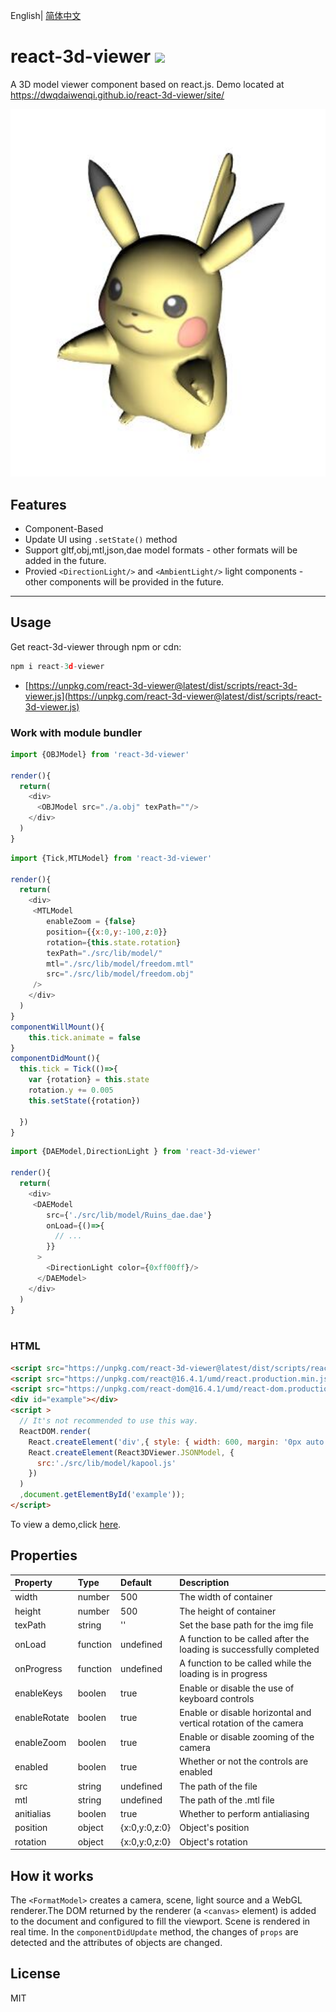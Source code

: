 English| [简体中文](./README.CN.md)
# react-3d-viewer [![](https://img.shields.io/npm/v/react-3d-viewer.svg)](https://www.npmjs.com/package/react-3d-viewer) 
A 3D model viewer component based on react.js. Demo located at https://dwqdaiwenqi.github.io/react-3d-viewer/site/

<img src="./preview2.jpg" style="margin:0 auto; width:699px;">

## Features
* Component-Based
* Update UI using `.setState()` method
* Support gltf,obj,mtl,json,dae model formats - other formats will be added in the future.
* Provied `<DirectionLight/>` and `<AmbientLight/>` light components - other components will be provided in the future.
---
## Usage
Get react-3d-viewer through npm or cdn:
```js
npm i react-3d-viewer
```
* [https://unpkg.com/react-3d-viewer@latest/dist/scripts/react-3d-viewer.js](https://unpkg.com/react-3d-viewer@latest/dist/scripts/react-3d-viewer.js)

### Work with module bundler
```js
import {OBJModel} from 'react-3d-viewer'

render(){
  return(
    <div>
      <OBJModel src="./a.obj" texPath=""/>
    </div>
  )
}
```

```js
import {Tick,MTLModel} from 'react-3d-viewer'

render(){
  return(
    <div>
     <MTLModel 
        enableZoom = {false}
        position={{x:0,y:-100,z:0}}
        rotation={this.state.rotation}
        texPath="./src/lib/model/"
        mtl="./src/lib/model/freedom.mtl"
        src="./src/lib/model/freedom.obj"
     />
    </div>
  )
}
componentWillMount(){
    this.tick.animate = false
}
componentDidMount(){
  this.tick = Tick(()=>{
    var {rotation} = this.state
    rotation.y += 0.005
    this.setState({rotation})

  })
}
```

```js
import {DAEModel,DirectionLight } from 'react-3d-viewer'

render(){
  return(
    <div>
     <DAEModel 
        src={'./src/lib/model/Ruins_dae.dae'}
        onLoad={()=>{
          // ...
        }}
      >
        <DirectionLight color={0xff00ff}/>
      </DAEModel>
    </div>
  )
}
 
```
### HTML
```html
<script src="https://unpkg.com/react-3d-viewer@latest/dist/scripts/react-3d-viewer.js"></script>
<script src="https://unpkg.com/react@16.4.1/umd/react.production.min.js"></script>
<script src="https://unpkg.com/react-dom@16.4.1/umd/react-dom.production.min.js"></script>
<div id="example"></div>
<script >
  // It's not recommended to use this way.
  ReactDOM.render(
    React.createElement('div',{ style: { width: 600, margin: '0px auto' } },
    React.createElement(React3DViewer.JSONModel, {
      src:'./src/lib/model/kapool.js'
    })
  )
  ,document.getElementById('example'));
</script>
```
To view a demo,click [here](https://dwqdaiwenqi.github.io/react-3d-viewer/site/). 

## Properties
Property        |       Type            |       Default         |       Description
:-----------------------|:--------------|:--------------|:--------------------------------
width | number  | 500  | The width of container
height | number  | 500  | The height of container
texPath | string | '' | Set the base path for the img file
onLoad | function | undefined | A function to be called after the loading is successfully completed
onProgress | function | undefined |  A function to be called while the loading is in progress
enableKeys | boolen | true | Enable or disable the use of keyboard controls
enableRotate | boolen | true | Enable or disable horizontal and vertical rotation of the camera
enableZoom | boolen | true | Enable or disable zooming of the camera
enabled | boolen | true | Whether or not the controls are enabled
src | string | undefined | The path of the file
mtl | string | undefined | The path of the .mtl file
anitialias | boolen | true | Whether to perform antialiasing
position | object | {x:0,y:0,z:0} | Object's position
rotation | object | {x:0,y:0,z:0} | Object's rotation

## How it works
The `<FormatModel>` creates a camera, scene, light source and a WebGL renderer.The DOM returned by the renderer (a `<canvas>` element) is added to the document and configured to fill the viewport.
Scene is rendered in real time. In the `componentDidUpdate` method, the changes of `props` are detected and the attributes of objects are changed.

## License

MIT




